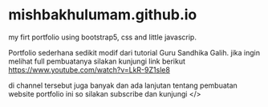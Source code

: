 # mishbakhulumam.github.io
my firt portfolio using bootstrap5, css and little javascrip.

Portfolio sederhana sedikit modif dari tutorial Guru Sandhika Galih. 
jika ingin melihat full pembuatanya silakan kunjungi link berikut https://www.youtube.com/watch?v=LkR-9Z1sle8

di channel tersebut juga banyak dan ada lanjutan tentang pembuatan website portfolio ini so silakan subscribe dan kunjungi </>

